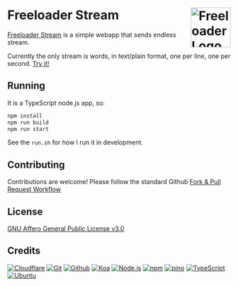 # Freeloader Stream [<img alt="Freeloader Logo" src="https://www.freeloader.wtf/favicon.svg" height="90" align="right" />](https://www.freeloader.wtf/)

<!--
[![License](https://img.shields.io/github/license/FreeloaderWTF/freeloader-stream.svg)](LICENSE.txt)
-->

[Freeloader Stream](https://words.freeloader.wtf/) is a simple webapp that sends endless stream.
 
Currently the only stream is words, in text/plain format, one per line, one per second.  [Try it!](https://stream.freeloader.wtf/words.txt)

## Running

It is a TypeScript node.js app, so: 
```bash
npm install
npm run build
npm run start
```
See the `run.sh` for how I run it in development.

## Contributing

Contributions are welcome!  Please follow the standard Github [Fork & Pull Request Workflow](https://gist.github.com/Chaser324/ce0505fbed06b947d962)

## License

[GNU Affero General Public License v3.0](LICENSE.txt)

## Credits

[![Cloudflare](https://www.vectorlogo.zone/logos/cloudflare/cloudflare-ar21.svg)](https://www.cloudflare.com/ "CDN")
[![Git](https://www.vectorlogo.zone/logos/git-scm/git-scm-ar21.svg)](https://git-scm.com/ "Version control")
[![Github](https://www.vectorlogo.zone/logos/github/github-ar21.svg)](https://github.com/ "Code hosting")
[![Koa](https://www.vectorlogo.zone/logos/koajs/koajs-ar21.svg)](https://koajs.com/ "Web framework")
[![Node.js](https://www.vectorlogo.zone/logos/nodejs/nodejs-ar21.svg)](https://nodejs.org/ "Application Server")
[![npm](https://www.vectorlogo.zone/logos/npmjs/npmjs-ar21.svg)](https://www.npmjs.com/ "JS Package Management")
[![pino](https://www.vectorlogo.zone/logos/getpinoio/getpinoio-ar21.svg)](https://www.getpino.io/ "Logging")
[![TypeScript](https://www.vectorlogo.zone/logos/typescriptlang/typescriptlang-ar21.svg)](https://www.typescriptlang.org/ "Programming Language")
[![Ubuntu](https://www.vectorlogo.zone/logos/ubuntu/ubuntu-ar21.svg)](https://www.ubuntu.com/ "Word list")
